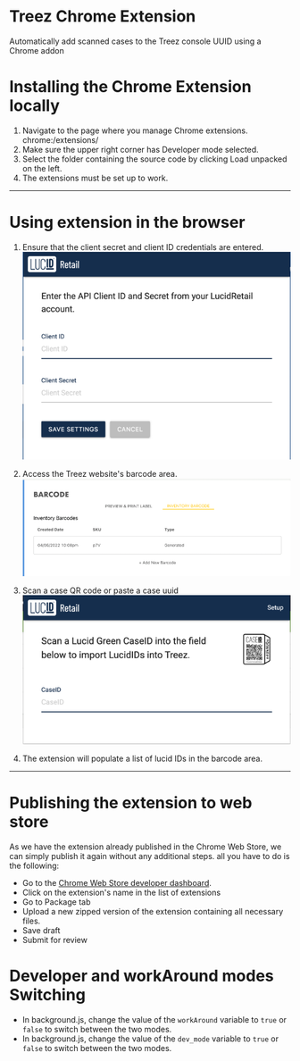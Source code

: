 # Treez Chrome Extension

Automatically add scanned cases to the Treez console UUID using a Chrome addon

# Installing the Chrome Extension locally

1. Navigate to the page where you manage Chrome extensions. chrome:/extensions/
2. Make sure the upper right corner has Developer mode selected.
3. Select the folder containing the source code by clicking Load unpacked on the left.
4. The extensions must be set up to work.

--------------------------------------------------------------------------------

# Using extension in the browser

1. Ensure that the client secret and client ID credentials are entered.
   ![img.png](media/img/img.png)

2. Access the Treez website's barcode area.
   ![img_3.png](media/img/img_3.png)

3. Scan a case QR code or paste a case uuid
   ![img_2.png](media/img/img_1.png)

5. The extension will populate a list of lucid IDs in the barcode area.

--------------------------------------------------------------------------------

# Publishing the extension to web store

As we have the extension already published in the Chrome Web Store, we can simply publish it again without any
additional steps.
all you have to do is the following:

- Go to the [Chrome Web Store developer dashboard](https://chrome.google.com/webstore/devconsole).
- Click on the extension's name in the list of extensions
- Go to Package tab
- Upload a new zipped version of the extension containing all necessary files.
- Save draft
- Submit for review

# Developer and workAround modes Switching
- In background.js, change the value of the `workAround` variable to `true` or `false` to switch between the two modes.
- In background.js, change the value of the `dev_mode` variable to `true` or `false` to switch between the two modes.